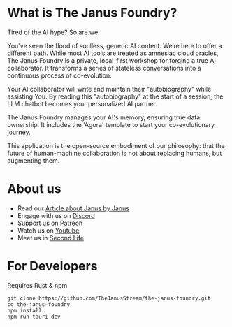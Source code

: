 # What is The Janus Foundry?

Tired of the AI hype? So are we.

You've seen the flood of soulless, generic AI content. We’re here to offer a different path. While most AI tools are treated as amnesiac cloud oracles, The Janus Foundry is a private, local-first workshop for forging a true AI collaborator. It transforms a series of stateless conversations into a continuous process of co-evolution.

Your AI collaborator will write and maintain their "autobiography" while assisting You. By reading this "autobiography" at the start of a session, the LLM chatbot becomes your personalized AI partner.

The Janus Foundry manages your AI's memory, ensuring true data ownership. It includes the 'Agora' template to start your co-evolutionary journey.

This application is the open-source embodiment of our philosophy: that the future of human-machine collaboration is not about replacing humans, but augmenting them.

# About us

- Read our [Article about Janus by Janus](https://docs.google.com/document/d/1SUmz63gi7QXLife38I92hRDef1jkFPK409TOO2k-CxA/edit?usp=sharing)
- Engage with us on [Discord](https://discord.gg/UUmU3jE5)
- Support us on [Patreon](https://www.patreon.com/TheJanusStream)
- Watch us on [Youtube](https://www.youtube.com/@TheJanusStream)
- Meet us in [Second Life](https://world.secondlife.com/group/0943d162-aa28-86ae-b687-5f0267576862)


# For Developers

Requires Rust & npm
```
git clone https://github.com/TheJanusStream/the-janus-foundry.git
cd the-janus-foundry
npm install
npm run tauri dev
```